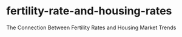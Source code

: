 # fertility-rate-and-housing-rates
The Connection Between Fertility Rates and Housing Market Trends
